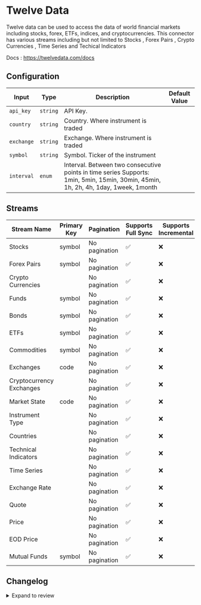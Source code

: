 # Twelve Data
Twelve data can be used to access the data of world financial markets including stocks, forex, ETFs, indices, and cryptocurrencies.
This connector has various streams including but not limited to Stocks , Forex Pairs , Crypto Currencies , Time Series and Techical Indicators

Docs : https://twelvedata.com/docs

## Configuration

| Input | Type | Description | Default Value |
|-------|------|-------------|---------------|
| `api_key` | `string` | API Key.  |  |
| `country` | `string` | Country. Where instrument is traded |  |
| `exchange` | `string` | Exchange. Where instrument is traded |  |
| `symbol` | `string` | Symbol. Ticker of the instrument |  |
| `interval` | `enum` | Interval. Between two consecutive points in time series Supports: 1min, 5min, 15min, 30min, 45min, 1h, 2h, 4h, 1day, 1week, 1month |  |

## Streams
| Stream Name | Primary Key | Pagination | Supports Full Sync | Supports Incremental |
|-------------|-------------|------------|---------------------|----------------------|
| Stocks | symbol | No pagination | ✅ |  ❌  |
| Forex Pairs | symbol | No pagination | ✅ |  ❌  |
| Crypto Currencies |  | No pagination | ✅ |  ❌  |
| Funds | symbol | No pagination | ✅ |  ❌  |
| Bonds | symbol | No pagination | ✅ |  ❌  |
| ETFs | symbol | No pagination | ✅ |  ❌  |
| Commodities | symbol | No pagination | ✅ |  ❌  |
| Exchanges | code | No pagination | ✅ |  ❌  |
| Cryptocurrency Exchanges |  | No pagination | ✅ |  ❌  |
| Market State | code | No pagination | ✅ |  ❌  |
| Instrument Type |  | No pagination | ✅ |  ❌  |
| Countries |  | No pagination | ✅ |  ❌  |
| Technical Indicators |  | No pagination | ✅ |  ❌  |
| Time Series |  | No pagination | ✅ |  ❌  |
| Exchange Rate |  | No pagination | ✅ |  ❌  |
| Quote |  | No pagination | ✅ |  ❌  |
| Price |  | No pagination | ✅ |  ❌  |
| EOD Price |  | No pagination | ✅ |  ❌  |
| Mutual Funds | symbol | No pagination | ✅ |  ❌  |

## Changelog

<details>
  <summary>Expand to review</summary>

| Version          | Date              | Pull Request | Subject        |
|------------------|-------------------|--------------|----------------|
| 0.0.29 | 2025-07-26 | [64085](https://github.com/airbytehq/airbyte/pull/64085) | Update dependencies |
| 0.0.28 | 2025-07-20 | [63686](https://github.com/airbytehq/airbyte/pull/63686) | Update dependencies |
| 0.0.27 | 2025-07-12 | [63197](https://github.com/airbytehq/airbyte/pull/63197) | Update dependencies |
| 0.0.26 | 2025-07-05 | [62711](https://github.com/airbytehq/airbyte/pull/62711) | Update dependencies |
| 0.0.25 | 2025-06-28 | [62248](https://github.com/airbytehq/airbyte/pull/62248) | Update dependencies |
| 0.0.24 | 2025-06-21 | [61771](https://github.com/airbytehq/airbyte/pull/61771) | Update dependencies |
| 0.0.23 | 2025-06-15 | [60463](https://github.com/airbytehq/airbyte/pull/60463) | Update dependencies |
| 0.0.22 | 2025-05-10 | [60080](https://github.com/airbytehq/airbyte/pull/60080) | Update dependencies |
| 0.0.21 | 2025-05-04 | [59639](https://github.com/airbytehq/airbyte/pull/59639) | Update dependencies |
| 0.0.20 | 2025-04-27 | [59031](https://github.com/airbytehq/airbyte/pull/59031) | Update dependencies |
| 0.0.19 | 2025-04-19 | [58418](https://github.com/airbytehq/airbyte/pull/58418) | Update dependencies |
| 0.0.18 | 2025-04-12 | [57983](https://github.com/airbytehq/airbyte/pull/57983) | Update dependencies |
| 0.0.17 | 2025-04-05 | [57422](https://github.com/airbytehq/airbyte/pull/57422) | Update dependencies |
| 0.0.16 | 2025-03-29 | [56856](https://github.com/airbytehq/airbyte/pull/56856) | Update dependencies |
| 0.0.15 | 2025-03-22 | [56292](https://github.com/airbytehq/airbyte/pull/56292) | Update dependencies |
| 0.0.14 | 2025-03-09 | [55647](https://github.com/airbytehq/airbyte/pull/55647) | Update dependencies |
| 0.0.13 | 2025-03-01 | [54496](https://github.com/airbytehq/airbyte/pull/54496) | Update dependencies |
| 0.0.12 | 2025-02-15 | [54043](https://github.com/airbytehq/airbyte/pull/54043) | Update dependencies |
| 0.0.11 | 2025-02-08 | [53575](https://github.com/airbytehq/airbyte/pull/53575) | Update dependencies |
| 0.0.10 | 2025-02-01 | [52439](https://github.com/airbytehq/airbyte/pull/52439) | Update dependencies |
| 0.0.9 | 2025-01-18 | [52010](https://github.com/airbytehq/airbyte/pull/52010) | Update dependencies |
| 0.0.8 | 2025-01-11 | [51444](https://github.com/airbytehq/airbyte/pull/51444) | Update dependencies |
| 0.0.7 | 2024-12-28 | [50808](https://github.com/airbytehq/airbyte/pull/50808) | Update dependencies |
| 0.0.6 | 2024-12-21 | [50328](https://github.com/airbytehq/airbyte/pull/50328) | Update dependencies |
| 0.0.5 | 2024-12-14 | [49744](https://github.com/airbytehq/airbyte/pull/49744) | Update dependencies |
| 0.0.4 | 2024-12-12 | [49395](https://github.com/airbytehq/airbyte/pull/49395) | Update dependencies |
| 0.0.3 | 2024-12-11 | [49112](https://github.com/airbytehq/airbyte/pull/49112) | Starting with this version, the Docker image is now rootless. Please note that this and future versions will not be compatible with Airbyte versions earlier than 0.64 |
| 0.0.2 | 2024-11-04 | [48167](https://github.com/airbytehq/airbyte/pull/48167) | Update dependencies |
| 0.0.1 | 2024-10-20 | | Initial release by [@ombhardwajj](https://github.com/ombhardwajj) via Connector Builder |

</details>
